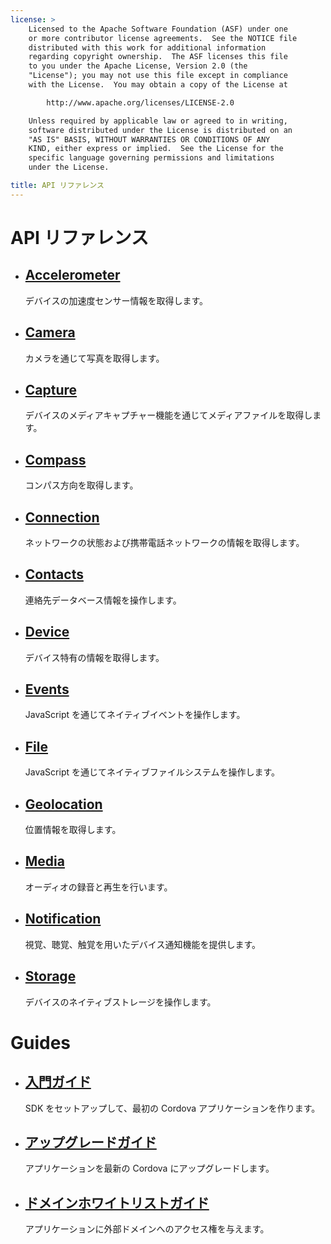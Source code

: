 ```yaml
---
license: >
    Licensed to the Apache Software Foundation (ASF) under one
    or more contributor license agreements.  See the NOTICE file
    distributed with this work for additional information
    regarding copyright ownership.  The ASF licenses this file
    to you under the Apache License, Version 2.0 (the
    "License"); you may not use this file except in compliance
    with the License.  You may obtain a copy of the License at

        http://www.apache.org/licenses/LICENSE-2.0

    Unless required by applicable law or agreed to in writing,
    software distributed under the License is distributed on an
    "AS IS" BASIS, WITHOUT WARRANTIES OR CONDITIONS OF ANY
    KIND, either express or implied.  See the License for the
    specific language governing permissions and limitations
    under the License.

title: API リファレンス
---
```


<div id="home">
    <h1>API リファレンス</h1>
    <ul>
        <li>
            <h2><a href="cordova/accelerometer/accelerometer.html">Accelerometer</a></h2>
            <span>デバイスの加速度センサー情報を取得します。</span>
        </li>
        <li>
            <h2><a href="cordova/camera/camera.html">Camera</a></h2>
            <span>カメラを通じて写真を取得します。</span>
        </li>
        <li>
            <h2><a href="cordova/media/capture/capture.html">Capture</a></h2>
            <span>デバイスのメディアキャプチャー機能を通じてメディアファイルを取得します。</span>
        </li>
        <li>
            <h2><a href="cordova/compass/compass.html">Compass</a></h2>
            <span>コンパス方向を取得します。</span>
        </li>
        <li>
            <h2><a href="cordova/connection/connection.html">Connection</a></h2>
            <span>ネットワークの状態および携帯電話ネットワークの情報を取得します。</span>
        </li>
        <li>
            <h2><a href="cordova/contacts/contacts.html">Contacts</a></h2>
            <span>連絡先データベース情報を操作します。</span>
        </li>
        <li>
            <h2><a href="cordova/device/device.html">Device</a></h2>
            <span>デバイス特有の情報を取得します。</span>
        </li>
        <li>
            <h2><a href="cordova/events/events.html">Events</a></h2>
            <span>JavaScript を通じてネイティブイベントを操作します。</span>
        </li>
        <li>
            <h2><a href="cordova/file/fileobj/fileobj.html">File</a></h2>
            <span>JavaScript を通じてネイティブファイルシステムを操作します。</span>
        </li>
        <li>
            <h2><a href="cordova/geolocation/geolocation.html">Geolocation</a></h2>
            <span>位置情報を取得します。</span>
        </li>
        <li>
            <h2><a href="cordova/media/media.html">Media</a></h2>
            <span>オーディオの録音と再生を行います。</span>
        </li>
        <li>
            <h2><a href="cordova/notification/notification.html">Notification</a></h2>
            <span>視覚、聴覚、触覚を用いたデバイス通知機能を提供します。</span>
        </li>
        <li>
            <h2><a href="cordova/storage/storage.html">Storage</a></h2>
            <span>デバイスのネイティブストレージを操作します。</span>
        </li>
    </ul>
    <h1>Guides</h1>
    <ul>
        <li>
            <h2><a href="guide/getting-started/index.html">入門ガイド</a></h2>
            <span>SDK をセットアップして、最初の Cordova アプリケーションを作ります。</span>
        </li>
        <li>
            <h2><a href="guide/upgrading/index.html">アップグレードガイド</a></h2>
            <span>アプリケーションを最新の Cordova にアップグレードします。</span>
        </li>
        <li>
            <h2><a href="guide/whitelist/index.html">ドメインホワイトリストガイド</a></h2>
            <span>アプリケーションに外部ドメインへのアクセス権を与えます。</span>
        </li>
    </ul>
</div>
